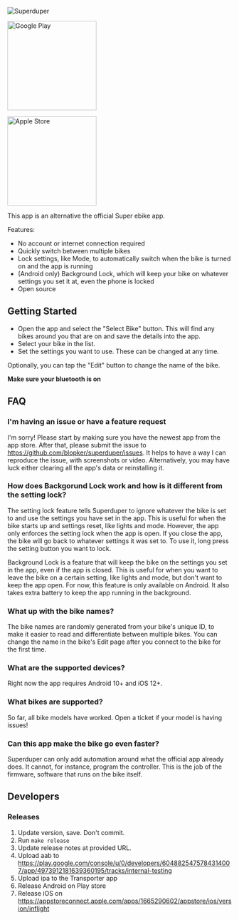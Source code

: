 ![Superduper](https://raw.githubusercontent.com/blopker/superduper/main/assets/superduper_android_feature.jpg)

[<img src="https://play.google.com/intl/en_us/badges/static/images/badges/en_badge_web_generic.png" alt="Google Play" width="200"/>](https://play.google.com/store/apps/details?id=io.kbl.superduper)

[<img src="https://explore.tivo.com/content/dam/tivo/explore/how-to/app-store-badge.png" alt="Apple Store" width="200"/>](https://testflight.apple.com/join/Tl0UibRY)

This app is an alternative the official Super ebike app.

Features:

- No account or internet connection required
- Quickly switch between multiple bikes
- Lock settings, like Mode, to automatically switch when the bike is turned on and the app is running
- (Android only) Background Lock, which will keep your bike on whatever settings you set it at, even the phone is locked
- Open source

## Getting Started

- Open the app and select the "Select Bike" button. This will find any bikes around you that are on and save the details into the app.
- Select your bike in the list.
- Set the settings you want to use. These can be changed at any time.

Optionally, you can tap the "Edit" button to change the name of the bike.

**Make sure your bluetooth is on**

## FAQ

### I'm having an issue or have a feature request

I'm sorry! Please start by making sure you have the newest app from the app store. After that, please submit the issue to https://github.com/blopker/superduper/issues. It helps to have a way I can reproduce the issue, with screenshots or video. Alternatively, you may have luck either clearing all the app's data or reinstalling it.

### How does Backgorund Lock work and how is it different from the setting lock?

The setting lock feature tells Superduper to ignore whatever the bike is set to and use the settings you have set in the app. This is useful for when the bike starts up and settings reset, like lights and mode. However, the app only enforces the setting lock when the app is open. If you close the app, the bike will go back to whatever settings it was set to. To use it, long press the setting button you want to lock.

Background Lock is a feature that will keep the bike on the settings you set in the app, even if the app is closed. This is useful for when you want to leave the bike on a certain setting, like lights and mode, but don't want to keep the app open. For now, this feature is only available on Android. It also takes extra battery to keep the app running in the background.

### What up with the bike names?

The bike names are randomly generated from your bike's unique ID, to make it easier to read and differentiate between multiple bikes. You can change the name in the bike's Edit page after you connect to the bike for the first time.

### What are the supported devices?

Right now the app requires Android 10+ and iOS 12+.

### What bikes are supported?

So far, all bike models have worked. Open a ticket if your model is having issues!

### Can this app make the bike go even faster?

Superduper can only add automation around what the official app already does. It cannot, for instance, program the controller. This is the job of the firmware, software that runs on the bike itself.

## Developers

### Releases

1. Update version, save. Don't commit.
1. Run `make release`
1. Update release notes at provided URL.
1. Upload aab to https://play.google.com/console/u/0/developers/6048825475784314007/app/4973912181639360195/tracks/internal-testing
1. Upload ipa to the Transporter app
1. Release Android on Play store
1. Release iOS on https://appstoreconnect.apple.com/apps/1665290602/appstore/ios/version/inflight
